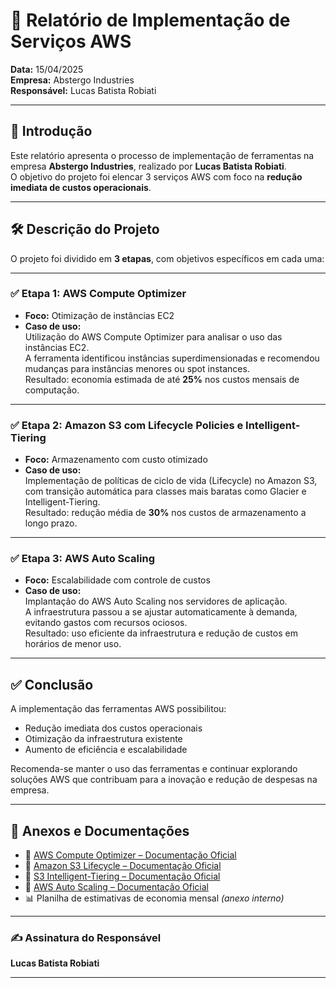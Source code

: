 # 🧾 Relatório de Implementação de Serviços AWS

**Data:** 15/04/2025  
**Empresa:** Abstergo Industries  
**Responsável:** Lucas Batista Robiati

---

## 📌 Introdução

Este relatório apresenta o processo de implementação de ferramentas na empresa **Abstergo Industries**, realizado por **Lucas Batista Robiati**.  
O objetivo do projeto foi elencar 3 serviços AWS com foco na **redução imediata de custos operacionais**.

---

## 🛠️ Descrição do Projeto

O projeto foi dividido em **3 etapas**, com objetivos específicos em cada uma:

---

### ✅ Etapa 1: AWS Compute Optimizer
- **Foco:** Otimização de instâncias EC2
- **Caso de uso:**  
  Utilização do AWS Compute Optimizer para analisar o uso das instâncias EC2.  
  A ferramenta identificou instâncias superdimensionadas e recomendou mudanças para instâncias menores ou spot instances.  
  Resultado: economia estimada de até **25%** nos custos mensais de computação.

---

### ✅ Etapa 2: Amazon S3 com Lifecycle Policies e Intelligent-Tiering
- **Foco:** Armazenamento com custo otimizado
- **Caso de uso:**  
  Implementação de políticas de ciclo de vida (Lifecycle) no Amazon S3, com transição automática para classes mais baratas como Glacier e Intelligent-Tiering.  
  Resultado: redução média de **30%** nos custos de armazenamento a longo prazo.

---

### ✅ Etapa 3: AWS Auto Scaling
- **Foco:** Escalabilidade com controle de custos
- **Caso de uso:**  
  Implantação do AWS Auto Scaling nos servidores de aplicação.  
  A infraestrutura passou a se ajustar automaticamente à demanda, evitando gastos com recursos ociosos.  
  Resultado: uso eficiente da infraestrutura e redução de custos em horários de menor uso.

---

## ✅ Conclusão

A implementação das ferramentas AWS possibilitou:

- Redução imediata dos custos operacionais
- Otimização da infraestrutura existente
- Aumento de eficiência e escalabilidade

Recomenda-se manter o uso das ferramentas e continuar explorando soluções AWS que contribuam para a inovação e redução de despesas na empresa.

---

## 📎 Anexos e Documentações

- 📘 [AWS Compute Optimizer – Documentação Oficial](https://docs.aws.amazon.com/pt_br/compute-optimizer/latest/ug/what-is-aws-compute-optimizer.html)  
- 📘 [Amazon S3 Lifecycle – Documentação Oficial](https://docs.aws.amazon.com/pt_br/AmazonS3/latest/userguide/object-lifecycle-mgmt.html)  
- 📘 [S3 Intelligent-Tiering – Documentação Oficial](https://docs.aws.amazon.com/pt_br/AmazonS3/latest/userguide/intelligent-tiering.html)  
- 📘 [AWS Auto Scaling – Documentação Oficial](https://docs.aws.amazon.com/pt_br/autoscaling/ec2/userguide/what-is-amazon-ec2-auto-scaling.html)  
- 📊 Planilha de estimativas de economia mensal *(anexo interno)*

---

### ✍️ Assinatura do Responsável  
**Lucas Batista Robiati**

---

